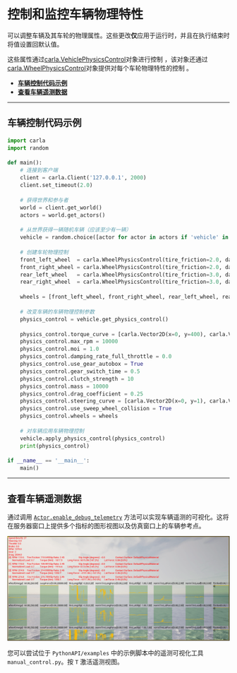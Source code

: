 # 控制和监控车辆物理特性

可以调整车辆及其车轮的物理属性。这些更改**仅**应用于运行时，并且在执行结束时将值设置回默认值。

这些属性通过[carla.VehiclePhysicsControl](python_api.md#carla.VehiclePhysicsControl)对象进行控制 ，该对象还通过[carla.WheelPhysicsControl](python_api.md#carla.WheelPhysicsControl)对象提供对每个车轮物理特性的控制 。

- [__车辆控制代码示例__](#vehicle-control-code-example)
- [__查看车辆遥测数据__](#viewing-vehicle-telemetry)

---
## 车辆控制代码示例 <span id="vehicle-control-code-example"></span>

```py
import carla
import random

def main():
    # 连接到客户端
    client = carla.Client('127.0.0.1', 2000)
    client.set_timeout(2.0)

    # 获得世界和参与者
    world = client.get_world()
    actors = world.get_actors()

    # 从世界获得一辆随机车辆（应该至少有一辆）
    vehicle = random.choice([actor for actor in actors if 'vehicle' in actor.type_id])

    # 创建车轮物理控制
    front_left_wheel  = carla.WheelPhysicsControl(tire_friction=2.0, damping_rate=1.5, max_steer_angle=70.0, long_stiff_value=1000)
    front_right_wheel = carla.WheelPhysicsControl(tire_friction=2.0, damping_rate=1.5, max_steer_angle=70.0, long_stiff_value=1000)
    rear_left_wheel   = carla.WheelPhysicsControl(tire_friction=3.0, damping_rate=1.5, max_steer_angle=0.0,  long_stiff_value=1000)
    rear_right_wheel  = carla.WheelPhysicsControl(tire_friction=3.0, damping_rate=1.5, max_steer_angle=0.0,  long_stiff_value=1000)

    wheels = [front_left_wheel, front_right_wheel, rear_left_wheel, rear_right_wheel]

    # 改变车辆的车辆物理控制参数
    physics_control = vehicle.get_physics_control()

    physics_control.torque_curve = [carla.Vector2D(x=0, y=400), carla.Vector2D(x=1300, y=600)]
    physics_control.max_rpm = 10000
    physics_control.moi = 1.0
    physics_control.damping_rate_full_throttle = 0.0
    physics_control.use_gear_autobox = True
    physics_control.gear_switch_time = 0.5
    physics_control.clutch_strength = 10
    physics_control.mass = 10000
    physics_control.drag_coefficient = 0.25
    physics_control.steering_curve = [carla.Vector2D(x=0, y=1), carla.Vector2D(x=100, y=1), carla.Vector2D(x=300, y=1)]
    physics_control.use_sweep_wheel_collision = True
    physics_control.wheels = wheels

    # 对车辆应用车辆物理控制
    vehicle.apply_physics_control(physics_control)
    print(physics_control)

if __name__ == '__main__':
    main()
```

---

## 查看车辆遥测数据 <span id="viewing-vehicle-telemetry"></span>

通过调用 [`Actor.enable_debug_telemetry`](python_api.md#carla.Actor.enable_debug_telemetry) 方法可以实现车辆遥测的可视化。这将在服务器窗口上提供多个指标的图形视图以及仿真窗口上的车辆参考点。

![vehicle_telemetry](img/vehicle_telemetry.png)

您可以尝试位于 `PythonAPI/examples` 中的示例脚本中的遥测可视化工具`manual_control.py`。按 `T` 激活遥测视图。
